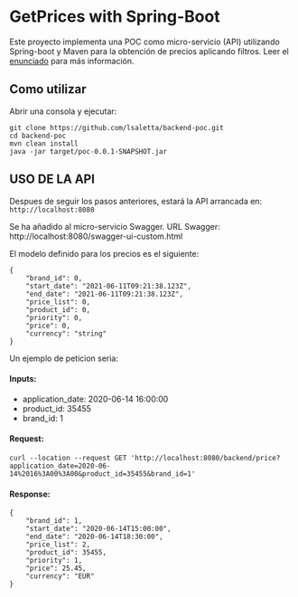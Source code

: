 # GetPrices with Spring-Boot

Este proyecto implementa una POC como micro-servicio (API) utilizando Spring-boot y Maven para la obtención de precios
aplicando filtros. Leer el [enunciado](https://github.com/lsaletta/backend-poc/blob/master/enunciado.md) para más
información.

## Como utilizar

Abrir una consola y ejecutar:

```
git clone https://github.com/lsaletta/backend-poc.git
cd backend-poc
mvn clean install
java -jar target/poc-0.0.1-SNAPSHOT.jar
```

## USO DE LA API

Despues de seguir los pasos anteriores, estará la API arrancada en: `http://localhost:8080`

Se ha añadido al micro-servicio Swagger. URL Swagger: http://localhost:8080/swagger-ui-custom.html

El modelo definido para los precios es el siguiente:

```
{
    "brand_id": 0,
    "start_date": "2021-06-11T09:21:38.123Z",
    "end_date": "2021-06-11T09:21:38.123Z",
    "price_list": 0,
    "product_id": 0,
    "priority": 0,
    "price": 0,
    "currency": "string"
}
```

Un ejemplo de peticion seria:

#### Inputs:

- application_date: 2020-06-14 16:00:00
- product_id: 35455
- brand_id: 1

#### Request:

`curl --location --request GET 'http://localhost:8080/backend/price?application_date=2020-06-14%2016%3A00%3A00&product_id=35455&brand_id=1'`

#### Response:

```
{
    "brand_id": 1,
    "start_date": "2020-06-14T15:00:00",
    "end_date": "2020-06-14T18:30:00",
    "price_list": 2,
    "product_id": 35455,
    "priority": 1,
    "price": 25.45,
    "currency": "EUR"
}
```